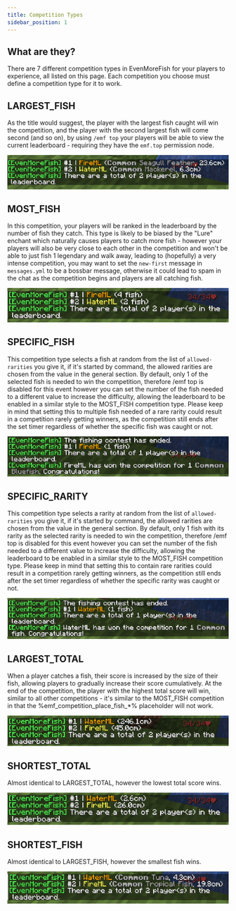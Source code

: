 ```yaml
---
title: Competition Types
sidebar_position: 1
---
```

## What are they?
There are 7 different competition types in EvenMoreFish for your players to experience, all listed on this page. Each competition you choose must define a competition type for it to work.

## LARGEST_FISH
As the title would suggest, the player with the largest fish caught will win the competition, and the player with the second largest fish will come second (and so on), by using `/emf top` your players will be able to view the current leaderboard - requiring they have the `emf.top` permission node.

![a leaderboard for the LARGEST_FISH competition type](./assets/Largest.png)

## MOST_FISH
In this competition, your players will be ranked in the leaderboard by the number of fish they catch. This type is likely to be biased by the "Lure" enchant which naturally causes players to catch more fish - however your players will also be very close to each other in the competition and won't be able to just fish 1 legendary and walk away, leading to (hopefully) a very intense competition, you may want to set the `new-first` message in `messages.yml` to be a bossbar message, otherwise it could lead to spam in the chat as the competition begins and players are all catching fish.

![leaderboard for the MOST_FISH competition type](./assets/Most.png)

## SPECIFIC_FISH
This competition type selects a fish at random from the list of `allowed-rarities` you give it, if it's started by command, the allowed rarities are chosen from the value in the general section. By default, only 1 of the selected fish is needed to win the competition, therefore /emf top is disabled for this event however you can set the number of the fish needed to a different value to increase the difficulty, allowing the leaderboard to be enabled in a similar style to the MOST_FISH competition type. Please keep in mind that setting this to multiple fish needed of a rare rarity could result in a competition rarely getting winners, as the competition still ends after the set timer regardless of whether the specific fish was caught or not.

![the SPECIFIC_FISH competition type beginning](./assets/SpecificFish.png)

## SPECIFIC_RARITY
This competition type selects a rarity at random from the list of `allowed-rarities` you give it, if it's started by command, the allowed rarities are chosen from the value in the general section. By default, only 1 fish with its rarity as the selected rarity is needed to win the competition, therefore /emf top is disabled for this event however you can set the number of the fish needed to a different value to increase the difficulty, allowing the leaderboard to be enabled in a similar style to the MOST_FISH competition type. Please keep in mind that setting this to contain rare rarities could result in a competition rarely getting winners, as the competition still ends after the set timer regardless of whether the specific rarity was caught or not.

![the SPECIFIC_RARITY competition type beginning](./assets/SpecificRarity.png)

## LARGEST_TOTAL
When a player catches a fish, their score is increased by the size of their fish, allowing players to gradually increase their score cumulatively. At the end of the competition, the player with the highest total score will win, similar to all other competitions - it's similar to the MOST_FISH competition in that the %emf_competition_place_fish_*% placeholder will not work.

![the leaderboard from the LARGEST_TOTAL competition](./assets/LargestTotal.png)

## SHORTEST_TOTAL
Almost identical to LARGEST_TOTAL, however the lowest total score wins.

![the leaderboard from the SHORTEST_TOTAL competition](./assets/SmolTotal.png)

## SHORTEST_FISH
Almost identical to LARGEST_FISH, however the smallest fish wins.

![the leaderboard from the SHORTEST_FISH competition](./assets/Smol.png)